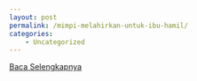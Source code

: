```yaml
---
layout: post
permalink: /mimpi-melahirkan-untuk-ibu-hamil/
categories:
    - Uncategorized
---
```


[Baca Selengkapnya](/03)